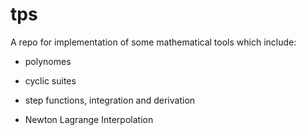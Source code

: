 # tps

A repo for implementation of some mathematical tools which include:
- polynomes

- cyclic suites

- step functions, integration and derivation

- Newton Lagrange Interpolation

